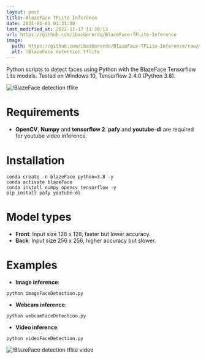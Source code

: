 ```yaml
---
layout: post
title: BlazeFace TFLite Inference
date: 2021-01-01 01:31:58 
last_modified_at: 2022-11-17 11:38:13 
url: https://github.com/ibaiGorordo/BlazeFace-TFLite-Inference
image:
  path: https://github.com/ibaiGorordo/BlazeFace-TFLite-Inference/raw/main/doc/img/output.jpg
  alt: !BlazeFace detection tflite
---
```

 Python scripts to detect faces using Python with the BlazeFace Tensorflow Lite models. Tested on Windows 10, Tensorflow 2.4.0 (Python 3.8).

![!BlazeFace detection tflite](https://github.com/ibaiGorordo/BlazeFace-TFLite-Inference/raw/main/doc/img/output.jpg)

# Requirements

 * **OpenCV**, **Numpy** and **tensorflow 2**. **pafy** and **youtube-dl** are required for youtube video inference. 
 
# Installation
```
conda create -n blazeFace python=3.8 -y
conda activate blazeFace
conda install numpy opencv tensorflow -y
pip install pafy youtube-dl

```

# Model types

 * **Front**: Input size 128 x 128, faster but lower accuracy.
 * **Back**: Input size 256 x 256, higher accuracy but slower.
 
# Examples

 * **Image inference**:
 
 ```
 python imageFaceDetection.py 
 ```
 
  * **Webcam inference**:
 
 ```
 python webcamFaceDetection.py
 ```
 
  * **Video inference**:
 
 ```
 python videoFaceDetection.py
 ```
 
 ![!BlazeFace detection tflite video](https://github.com/ibaiGorordo/BlazeFace-TFLite-Inference/raw/main/doc/img/video%20output.gif)

 
 
